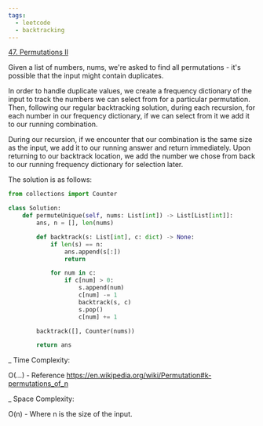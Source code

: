 ```yaml
---
tags:
  - leetcode
  - backtracking
---
```


<a href="https://leetcode.com/problems/permutations-ii/">47. Permutations II</a>

Given a list of numbers, nums, we're asked to find all permutations - it's
possible that the input might contain duplicates.

In order to handle duplicate values, we create a frequency dictionary of the
input to track the numbers we can select from for a particular permutation.
Then, following our regular backtracking solution, during each recursion, for
each number in our frequency dictionary, if we can select from it we add it to
our running combination.

During our recursion, if we encounter that our combination is the same size as
the input, we add it to our running answer and return immediately. Upon
returning to our backtrack location, we add the number we chose from back to our
running frequency dictionary for selection later.

The solution is as follows:

```python
from collections import Counter

class Solution:
    def permuteUnique(self, nums: List[int]) -> List[List[int]]:
        ans, n = [], len(nums)

        def backtrack(s: List[int], c: dict) -> None:
            if len(s) == n:
                ans.append(s[:])
                return

            for num in c:
                if c[num] > 0:
                    s.append(num)
                    c[num] -= 1
                    backtrack(s, c)
                    s.pop()
                    c[num] += 1

        backtrack([], Counter(nums))

        return ans
```

\_ Time Complexity:

O(...) - Reference https://en.wikipedia.org/wiki/Permutation#k-permutations_of_n

\_ Space Complexity:

O(n) - Where n is the size of the input.
